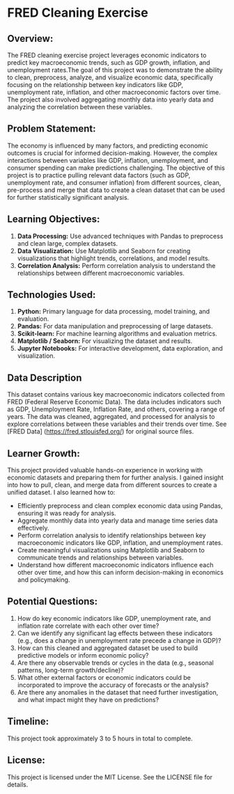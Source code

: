 # FRED Cleaning Exercise 
## Overview: 
The FRED cleaning exercise project leverages  economic indicators to predict key macroeconomic trends, such as GDP growth, inflation, and unemployment rates.The goal of this project was to demonstrate the ability to clean, preprocess, analyze, and visualize economic data, specifically focusing on the relationship between key indicators like GDP, unemployment rate, inflation, and other macroeconomic factors over time. The project also involved aggregating monthly data into yearly data and analyzing the correlation between these variables.
## Problem Statement: 
The economy is influenced by many factors, and predicting economic outcomes is crucial for informed decision-making. However, the complex interactions between variables like GDP, inflation, unemployment, and consumer spending can make predictions challenging. The objective of this project is to practice pulling relevant data factors (such as GDP, unemployment rate, and consumer inflation) from different sources, clean, pre-process and merge that data to create a clean dataset that can be used for further statistically significant analysis. 
## Learning Objectives: 
1. __Data Processing:__ Use advanced techniques with Pandas to preprocess and clean large, complex datasets.
2. __Data Visualization:__ Use Matplotlib and Seaborn for creating visualizations that highlight trends, correlations, and model results.
3. __Correlation Analysis:__ Perform correlation analysis to understand the relationships between different macroeconomic variables.
## Technologies Used:
1. __Python:__ Primary language for data processing, model training, and evaluation.
2. __Pandas:__ For data manipulation and preprocessing of large datasets.
3. __Scikit-learn:__ For machine learning algorithms and evaluation metrics.
4. __Matplotlib / Seaborn:__ For visualizing the dataset and results.
5. __Jupyter Notebooks:__ For interactive development, data exploration, and visualization.

## Data Description
This dataset contains various key macroeconomic indicators collected from FRED (Federal Reserve Economic Data). The data includes indicators such as GDP, Unemployment Rate, Inflation Rate, and others, covering a range of years. The data was cleaned, aggregated, and processed for analysis to explore correlations between these variables and their trends over time. See [FRED Data] (https://fred.stlouisfed.org/) for original source files. 

## Learner Growth: 
This project provided valuable hands-on experience in working with economic datasets and preparing them for further analysis. I gained insight into how to pull, clean, and merge data from different sources to create a unified dataset. I also learned how to:

- Efficiently preprocess and clean complex economic data using Pandas, ensuring it was ready for analysis.
- Aggregate monthly data into yearly data and manage time series data effectively.
- Perform correlation analysis to identify relationships between key macroeconomic indicators like GDP, inflation, and unemployment rates.
- Create meaningful visualizations using Matplotlib and Seaborn to communicate trends and relationships between variables.
- Understand how different macroeconomic indicators influence each other over time, and how this can inform decision-making in economics and policymaking.

## Potential Questions: 
1. How do key economic indicators like GDP, unemployment rate, and inflation rate correlate with each other over time?
2. Can we identify any significant lag effects between these indicators (e.g., does a change in unemployment rate precede a change in GDP)?
3. How can this cleaned and aggregated dataset be used to build predictive models or inform economic policy?
4. Are there any observable trends or cycles in the data (e.g., seasonal patterns, long-term growth/decline)?
5. What other external factors or economic indicators could be incorporated to improve the accuracy of forecasts or the analysis?
6. Are there any anomalies in the dataset that need further investigation, and what impact might they have on predictions?

## Timeline: 
This project took approximately 3 to 5 hours in total to complete. 

## License: 
This project is licensed under the MIT License. See the LICENSE file for details.
